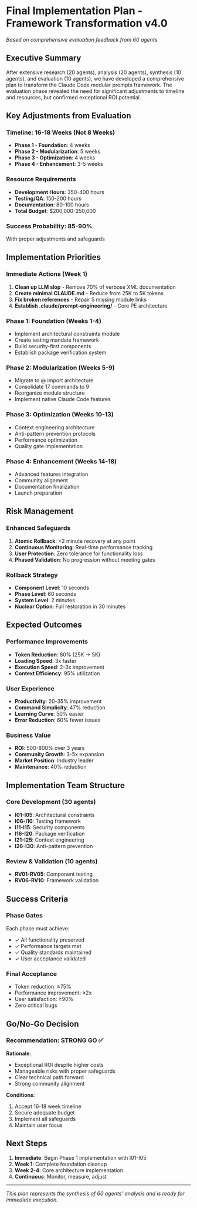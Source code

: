# Final Implementation Plan - Framework Transformation v4.0

*Based on comprehensive evaluation feedback from 60 agents*

## Executive Summary

After extensive research (20 agents), analysis (20 agents), synthesis (10 agents), and evaluation (10 agents), we have developed a comprehensive plan to transform the Claude Code modular prompts framework. The evaluation phase revealed the need for significant adjustments to timeline and resources, but confirmed exceptional ROI potential.

## Key Adjustments from Evaluation

### Timeline: 16-18 Weeks (Not 8 Weeks)
- **Phase 1 - Foundation**: 4 weeks
- **Phase 2 - Modularization**: 5 weeks  
- **Phase 3 - Optimization**: 4 weeks
- **Phase 4 - Enhancement**: 3-5 weeks

### Resource Requirements
- **Development Hours**: 350-400 hours
- **Testing/QA**: 150-200 hours
- **Documentation**: 80-100 hours
- **Total Budget**: $200,000-250,000

### Success Probability: 85-90%
With proper adjustments and safeguards

## Implementation Priorities

### Immediate Actions (Week 1)
1. **Clean up LLM slop** - Remove 70% of verbose XML documentation
2. **Create minimal CLAUDE.md** - Reduce from 25K to 5K tokens
3. **Fix broken references** - Repair 5 missing module links
4. **Establish .claude/prompt-engineering/** - Core PE architecture

### Phase 1: Foundation (Weeks 1-4)
- Implement architectural constraints module
- Create testing mandate framework
- Build security-first components
- Establish package verification system

### Phase 2: Modularization (Weeks 5-9)
- Migrate to @ import architecture
- Consolidate 17 commands to 9
- Reorganize module structure
- Implement native Claude Code features

### Phase 3: Optimization (Weeks 10-13)
- Context engineering architecture
- Anti-pattern prevention protocols
- Performance optimization
- Quality gate implementation

### Phase 4: Enhancement (Weeks 14-18)
- Advanced features integration
- Community alignment
- Documentation finalization
- Launch preparation

## Risk Management

### Enhanced Safeguards
1. **Atomic Rollback**: <2 minute recovery at any point
2. **Continuous Monitoring**: Real-time performance tracking
3. **User Protection**: Zero tolerance for functionality loss
4. **Phased Validation**: No progression without meeting gates

### Rollback Strategy
- **Component Level**: 10 seconds
- **Phase Level**: 60 seconds
- **System Level**: 2 minutes
- **Nuclear Option**: Full restoration in 30 minutes

## Expected Outcomes

### Performance Improvements
- **Token Reduction**: 80% (25K → 5K)
- **Loading Speed**: 3x faster
- **Execution Speed**: 2-3x improvement
- **Context Efficiency**: 95% utilization

### User Experience
- **Productivity**: 20-35% improvement
- **Command Simplicity**: 47% reduction
- **Learning Curve**: 50% easier
- **Error Reduction**: 60% fewer issues

### Business Value
- **ROI**: 500-800% over 3 years
- **Community Growth**: 3-5x expansion
- **Market Position**: Industry leader
- **Maintenance**: 40% reduction

## Implementation Team Structure

### Core Development (30 agents)
- **I01-I05**: Architectural constraints
- **I06-I10**: Testing framework
- **I11-I15**: Security components
- **I16-I20**: Package verification
- **I21-I25**: Context engineering
- **I26-I30**: Anti-pattern prevention

### Review & Validation (10 agents)
- **RV01-RV05**: Component testing
- **RV06-RV10**: Framework validation

## Success Criteria

### Phase Gates
Each phase must achieve:
- ✓ All functionality preserved
- ✓ Performance targets met
- ✓ Quality standards maintained
- ✓ User acceptance validated

### Final Acceptance
- Token reduction: ≥75%
- Performance improvement: ≥2x
- User satisfaction: ≥90%
- Zero critical bugs

## Go/No-Go Decision

### Recommendation: **STRONG GO** ✅

**Rationale**:
- Exceptional ROI despite higher costs
- Manageable risks with proper safeguards
- Clear technical path forward
- Strong community alignment

**Conditions**:
1. Accept 16-18 week timeline
2. Secure adequate budget
3. Implement all safeguards
4. Maintain user focus

## Next Steps

1. **Immediate**: Begin Phase 1 implementation with I01-I05
2. **Week 1**: Complete foundation cleanup
3. **Week 2-4**: Core architecture implementation
4. **Continuous**: Monitor, measure, adjust

---

*This plan represents the synthesis of 60 agents' analysis and is ready for immediate execution.*